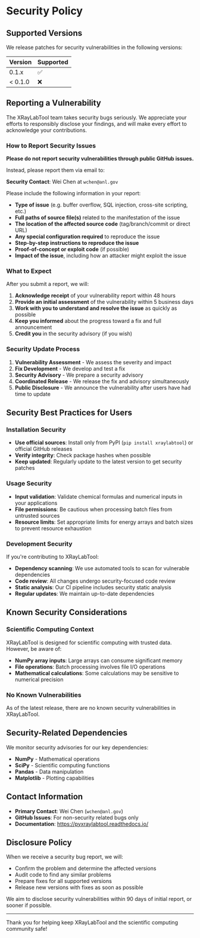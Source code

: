 # Security Policy

## Supported Versions

We release patches for security vulnerabilities in the following versions:

| Version | Supported          |
| ------- | ------------------ |
| 0.1.x   | :white_check_mark: |
| < 0.1.0 | :x:                |

## Reporting a Vulnerability

The XRayLabTool team takes security bugs seriously. We appreciate your efforts to responsibly disclose your findings, and will make every effort to acknowledge your contributions.

### How to Report Security Issues

**Please do not report security vulnerabilities through public GitHub issues.**

Instead, please report them via email to:

**Security Contact**: Wei Chen at `wchen@anl.gov`

Please include the following information in your report:

- **Type of issue** (e.g. buffer overflow, SQL injection, cross-site scripting, etc.)
- **Full paths of source file(s)** related to the manifestation of the issue
- **The location of the affected source code** (tag/branch/commit or direct URL)
- **Any special configuration required** to reproduce the issue
- **Step-by-step instructions to reproduce the issue**
- **Proof-of-concept or exploit code** (if possible)
- **Impact of the issue**, including how an attacker might exploit the issue

### What to Expect

After you submit a report, we will:

1. **Acknowledge receipt** of your vulnerability report within 48 hours
2. **Provide an initial assessment** of the vulnerability within 5 business days
3. **Work with you to understand and resolve the issue** as quickly as possible
4. **Keep you informed** about the progress toward a fix and full announcement
5. **Credit you** in the security advisory (if you wish)

### Security Update Process

1. **Vulnerability Assessment** - We assess the severity and impact
2. **Fix Development** - We develop and test a fix
3. **Security Advisory** - We prepare a security advisory
4. **Coordinated Release** - We release the fix and advisory simultaneously
5. **Public Disclosure** - We announce the vulnerability after users have had time to update

## Security Best Practices for Users

### Installation Security

- **Use official sources**: Install only from PyPI (`pip install xraylabtool`) or official GitHub releases
- **Verify integrity**: Check package hashes when possible
- **Keep updated**: Regularly update to the latest version to get security patches

### Usage Security

- **Input validation**: Validate chemical formulas and numerical inputs in your applications
- **File permissions**: Be cautious when processing batch files from untrusted sources
- **Resource limits**: Set appropriate limits for energy arrays and batch sizes to prevent resource exhaustion

### Development Security

If you're contributing to XRayLabTool:

- **Dependency scanning**: We use automated tools to scan for vulnerable dependencies
- **Code review**: All changes undergo security-focused code review
- **Static analysis**: Our CI pipeline includes security static analysis
- **Regular updates**: We maintain up-to-date dependencies

## Known Security Considerations

### Scientific Computing Context

XRayLabTool is designed for scientific computing with trusted data. However, be aware of:

- **NumPy array inputs**: Large arrays can consume significant memory
- **File operations**: Batch processing involves file I/O operations
- **Mathematical calculations**: Some calculations may be sensitive to numerical precision

### No Known Vulnerabilities

As of the latest release, there are no known security vulnerabilities in XRayLabTool.

## Security-Related Dependencies

We monitor security advisories for our key dependencies:

- **NumPy** - Mathematical operations
- **SciPy** - Scientific computing functions
- **Pandas** - Data manipulation
- **Matplotlib** - Plotting capabilities

## Contact Information

- **Primary Contact**: Wei Chen (`wchen@anl.gov`)
- **GitHub Issues**: For non-security related bugs only
- **Documentation**: https://pyxraylabtool.readthedocs.io/

## Disclosure Policy

When we receive a security bug report, we will:

- Confirm the problem and determine the affected versions
- Audit code to find any similar problems
- Prepare fixes for all supported versions
- Release new versions with fixes as soon as possible

We aim to disclose security vulnerabilities within 90 days of initial report, or sooner if possible.

---

Thank you for helping keep XRayLabTool and the scientific computing community safe!
